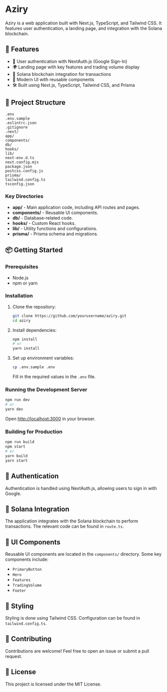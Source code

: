 # Aziry

Aziry is a web application built with Next.js, TypeScript, and Tailwind CSS. It features user authentication, a landing page, and integration with the Solana blockchain.

## 🚀 Features

- 🔐 User authentication with NextAuth.js (Google Sign-In)
- 🌍 Landing page with key features and trading volume display
- 🔗 Solana blockchain integration for transactions
- 🎨 Modern UI with reusable components
- 🛠 Built using Next.js, TypeScript, Tailwind CSS, and Prisma

## 📁 Project Structure

```
.env
.env.sample
.eslintrc.json
.gitignore
.next/
app/
components/
db/
hooks/
lib/
next-env.d.ts
next.config.mjs
package.json
postcss.config.js
prisma/
tailwind.config.ts
tsconfig.json
```

### Key Directories

- **app/** - Main application code, including API routes and pages.
- **components/** - Reusable UI components.
- **db/** - Database-related code.
- **hooks/** - Custom React hooks.
- **lib/** - Utility functions and configurations.
- **prisma/** - Prisma schema and migrations.

## 📦 Getting Started

### Prerequisites

- Node.js
- npm or yarn

### Installation

1. Clone the repository:

   ```sh
   git clone https://github.com/yourusername/aziry.git
   cd aziry
   ```

2. Install dependencies:

   ```sh
   npm install
   # or
   yarn install
   ```

3. Set up environment variables:
   ```sh
   cp .env.sample .env
   ```
   Fill in the required values in the `.env` file.

### Running the Development Server

```sh
npm run dev
# or
yarn dev
```

Open [http://localhost:3000](http://localhost:3000) in your browser.

### Building for Production

```sh
npm run build
npm start
# or
yarn build
yarn start
```

## 🔑 Authentication

Authentication is handled using NextAuth.js, allowing users to sign in with Google.

## 🔗 Solana Integration

The application integrates with the Solana blockchain to perform transactions. The relevant code can be found in `route.ts`.

## 🎨 UI Components

Reusable UI components are located in the `components/` directory. Some key components include:

- `PrimaryButton`
- `Hero`
- `Features`
- `TradingVolume`
- `Footer`

## 🎨 Styling

Styling is done using Tailwind CSS. Configuration can be found in `tailwind.config.ts`.

## 🤝 Contributing

Contributions are welcome! Feel free to open an issue or submit a pull request.

## 📜 License

This project is licensed under the MIT License.
